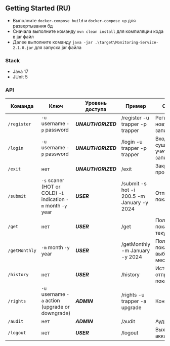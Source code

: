 ## Getting Started (RU)
- Выполните `docker-compose build` и `docker-compose up` для развертывания бд
- Сначала выполните команду `mvn clean install` для компиляции кода в jar файл
- Далее выполните команду `java -jar .\target\Monitoring-Service-2.1.0.jar` для запуска jar файла
  
### Stack
- Java 17
- JUnit 5

### API

| Команда     | Ключ                                                           | Уровень доступа | Пример                                     | Описание                              |
|-------------|----------------------------------------------------------------|-----------------|--------------------------------------------|---------------------------------------
| `/register`   | `-u` username `-p` password                                    | ***UNAUTHORIZED***    | /register -u trapper -p trapper            | Регистрирует новую учетную запись     |
| `/login`      | `-u` username `-p` password                                    | ***UNAUTHORIZED***    | /login -u trapper -p trapper               | Входит в существующую учетную запись  |
| `/exit`       | нет                                                            | ***UNAUTHORIZED***    | /exit                                      | Закрывает программу                   |
| `/submit`     | `-s` scaner (HOT or COLD) `-i` indication `-m` month `-y` year | ***USER***            | /submit -s hot -i 200.5 -m January -y 2024 | Отправляет показания                  |
| `/get`        | нет                                                            | ***USER***            | /get                                       | Получает показания за текущий месяц   |
| `/getMonthly` | `-m` month `-y` year                                           | ***USER***            | /getMonthly -m January -y 2024             | Получает показания за выбранный месяц |
| `/history`    | нет                                                            | ***USER***            | /history                                   | История отправки показаний            |
| `/rights`     | `-u` username `-a` action (upgrade or downgrade)               | ***ADMIN***           | /rights -u trapper -a upgrade              | Контроль прав                         |
| `/audit`      | нет                                                            | ***ADMIN***           | /audit                                           | Аудит                                 |
| `/logout`     | нет                                                            | ***USER***            | /logout                                           | Выход из аккаунта                     |